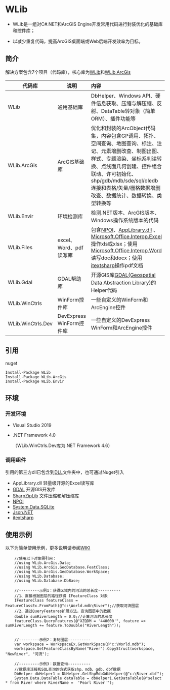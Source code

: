 # WLib
* WLib是一组对C#.NET和ArcGIS Engine开发常用代码进行封装优化的基础库和控件库；

* 以减少重复代码，提高ArcGIS桌面端或Web后端开发效率为目标。

## 简介
解决方案包含7个项目（代码库），核心库为[WLib]()和[WLib.ArcGis]()

| 代码库            | 说明                     | 内容                                                         |
| ----------------- | ------------------------ | :----------------------------------------------------------- |
| WLib              | 通用基础库               | DbHelper、Windows API、硬件信息获取、压缩与解压缩、反射、DataTable转对象（简单ORM）、插件功能等 |
| WLib.ArcGis       | ArcGIS基础库             | 优化和封装的ArcObject代码集，内容包含GP调用、拓扑、空间查询、地图查询、标注、注记、元素增删改查、制图出图、样式、专题渲染、坐标系判读转换、点线面几何创建、控件组合联动、许可初始化、shp/gdb/mdb/sde/sql/oledb连接和表格/矢量/栅格数据增删改查、数据统计、数据转换、类型转换等 |
| WLib.Envir        | 环境检测库               | 检测.NET版本、ArcGIS版本、Windows操作系统版本的代码          |
| WLib.Files        | excel、Word、pdf读写库   | 包含[NPOI](https://github.com/tonyqus/npoi/)、[AppLibrary.dll](http://www.pudn.com/Download/item/id/2192742.html) 、[Microsoft.Office.Interop.Excel]()操作xls或xlsx；使用[Microsoft.Office.Interop.Word]()读写doc和docx；使用[itextsharp]()操作pdf文档 |
| WLib.Gdal         | GDAL帮助库               | 开源GIS库[GDAL(Geospatial Data Abstraction Library)](https://www.gdal.org/)的Helper代码 |
| WLib.WinCtrls     | WinForm控件库            | 一些自定义的WinForm和ArcEngine控件                           |
| WLib.WinCtrls.Dev | DevExpress WinForm控件库 | 一些自定义的DevExpress WinForm和ArcEngine控件                |

## 引用

nuget

```nuget
Install-Package WLib
Install-Package WLib.ArcGis
Install-Package WLib.Envir
```

 ## 环境

 ### 开发环境
* Visual Studio 2019

* .NET Framework 4.0

  （WLib.WinCtrls.Dev库为.NET Framework 4.6）


 ### 调用组件
 引用的第三方dll已包含到[DLL](DLL)文件夹中，也可通过Nuget引入
 * AppLibrary.dll 轻量级开源的Excel读写库
 * [GDAL](https://www.gdal.org/)  开源GIS开发库
 * [SharpZipLib](https://www.nuget.org/packages/SharpZipLib/) 文件压缩和解压缩库
 * [NPOI](https://github.com/tonyqus/npoi)
 * [System.Data.SQLite](https://sqlite.org/index.html)
 * [Json.NET](https://www.newtonsoft.com/json)
 * [itextsharp](https://github.com/itext/itextsharp)

  ## 使用示例

以下为简单使用示例，更多说明请参阅[WIKI](https://gitee.com/windr07/WLib/wikis)

```cSharp
    //使用以下对象需引用：
    //using WLib.ArcGis.Data;
    //using WLib.ArcGis.GeoDatabase.FeatClass;
    //using WLib.ArcGis.GeoDatabase.WorkSpace;
    //using WLib.Database;
    //using WLib.Database.DbBase;

    //---------示例1：获得区域内的河流的总长度----------
    //1、直接根据图层的路径获得 IFeatureClass 对象
    IFeatureClass featureClass = FeatureClassEx.FromPath(@"c:\World.mdb\River");//获取河流图层
    //2、通过QueryFeatures扩展方法，查询图层中的数据
    double sumRiverLength = 0.0;//计算河流的总长度
    featureClass.QueryFeatures(@"XZQDM = '440000'", feature => sumRiverLength += feature.ToDouble("RiverLength"));


    //---------示例2：复制图层----------
    var workspace = WorkspaceEx.GetWorkSpace(@"c:\World.mdb");
    workspace.GetFeatureClassByName("River").CopyStruct(workspace, "NewRiver", "河流");

    //---------示例3：数据查询----------
    //数据库连接和SQL查询的方式获取shp、mdb、gdb、dbf数据
    DbHelper dbHelper1 = DbHelper.GetShpMdbGdbHelper(@"c:\River.dbf");
    System.Data.DataTable dataTable = dbHelper1.GetDataTable(@"select * from River where RiverName =  'Pearl River'");
```



